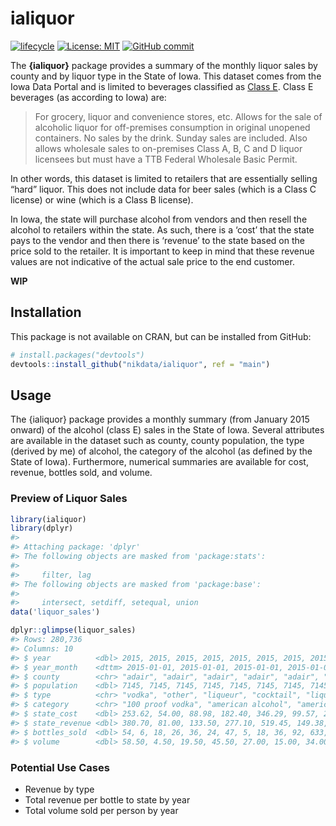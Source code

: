 
<!-- README.md is generated from README.Rmd. Please edit that file -->

# ialiquor

<!-- badges: start -->

[![lifecycle](https://img.shields.io/badge/lifecycle-experimental-orange.svg)](https://www.tidyverse.org/lifecycle/#experimental)
[![License:
MIT](https://img.shields.io/badge/License-MIT-blue.svg)](https://opensource.org/licenses/MIT)
[![GitHub
commit](https://img.shields.io/github/last-commit/nikdata/ialiquor)](https://github.com/nikdata/ialiquor/commit/main)
<!-- badges: end -->

The **{ialiquor}** package provides a summary of the monthly liquor
sales by county and by liquor type in the State of Iowa. This dataset
comes from the Iowa Data Portal and is limited to beverages classified
as [Class E](https://abd.iowa.gov/license-classifications). Class E
beverages (as according to Iowa) are:

> For grocery, liquor and convenience stores, etc. Allows for the sale
> of alcoholic liquor for off-premises consumption in original unopened
> containers. No sales by the drink. Sunday sales are included. Also
> allows wholesale sales to on-premises Class A, B, C and D liquor
> licensees but must have a TTB Federal Wholesale Basic Permit.

In other words, this dataset is limited to retailers that are
essentially selling “hard” liquor. This does not include data for beer
sales (which is a Class C license) or wine (which is a Class B license).

In Iowa, the state will purchase alcohol from vendors and then resell
the alcohol to retailers within the state. As such, there is a ‘cost’
that the state pays to the vendor and then there is ‘revenue’ to the
state based on the price sold to the retailer. It is important to keep
in mind that these revenue values are not indicative of the actual sale
price to the end customer.

**WIP**

## Installation

This package is not available on CRAN, but can be installed from GitHub:

``` r
# install.packages("devtools")
devtools::install_github("nikdata/ialiquor", ref = "main")
```

## Usage

The {ialiquor} package provides a monthly summary (from January 2015
onward) of the alcohol (class E) sales in the State of Iowa. Several
attributes are available in the dataset such as county, county
population, the type (derived by me) of alcohol, the category of the
alcohol (as defined by the State of Iowa). Furthermore, numerical
summaries are available for cost, revenue, bottles sold, and volume.

### Preview of Liquor Sales

``` r
library(ialiquor)
library(dplyr)
#> 
#> Attaching package: 'dplyr'
#> The following objects are masked from 'package:stats':
#> 
#>     filter, lag
#> The following objects are masked from 'package:base':
#> 
#>     intersect, setdiff, setequal, union
data('liquor_sales')

dplyr::glimpse(liquor_sales)
#> Rows: 280,736
#> Columns: 10
#> $ year          <dbl> 2015, 2015, 2015, 2015, 2015, 2015, 2015, 2015, 2015, 2…
#> $ year_month    <dttm> 2015-01-01, 2015-01-01, 2015-01-01, 2015-01-01, 2015-0…
#> $ county        <chr> "adair", "adair", "adair", "adair", "adair", "adair", "…
#> $ population    <dbl> 7145, 7145, 7145, 7145, 7145, 7145, 7145, 7145, 7145, 7…
#> $ type          <chr> "vodka", "other", "liqueur", "cocktail", "liqueur", "gi…
#> $ category      <chr> "100 proof vodka", "american alcohol", "american amaret…
#> $ state_cost    <dbl> 253.62, 54.00, 88.98, 182.40, 346.29, 99.57, 257.72, 31…
#> $ state_revenue <dbl> 380.70, 81.00, 133.50, 277.10, 519.45, 149.38, 388.12, …
#> $ bottles_sold  <dbl> 54, 6, 18, 26, 36, 24, 47, 5, 18, 36, 92, 633, 60, 25, …
#> $ volume        <dbl> 58.50, 4.50, 19.50, 45.50, 27.00, 15.00, 34.00, 3.75, 1…
```

### Potential Use Cases

  - Revenue by type
  - Total revenue per bottle to state by year
  - Total volume sold per person by year
